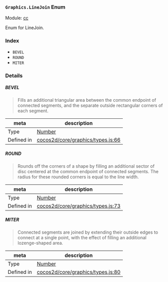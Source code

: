 ### `Graphics.LineJoin` Enum



Module: [cc](../modules/cc.md)


Enum for LineJoin.


### Index
  - `BEVEL`
  - `ROUND`
  - `MITER`

### Details


##### BEVEL

> Fills an additional triangular area between the common endpoint of connected segments, and the separate outside rectangular corners of each segment.

| meta | description |
|------|-------------|
| Type | <a href="https://developer.mozilla.org/en/JavaScript/Reference/Global_Objects/Number" class="crosslink external" target="_blank">Number</a> |
| Defined in | [cocos2d/core/graphics/types.js:66](https://github.com/cocos-creator/engine/blob/de46973d0b5edcff4f973186ce89752080cb6b7c/cocos2d/core/graphics/types.js#L66) |



##### ROUND

> Rounds off the corners of a shape by filling an additional sector of disc centered at the common endpoint of connected segments. The radius for these rounded corners is equal to the line width.

| meta | description |
|------|-------------|
| Type | <a href="https://developer.mozilla.org/en/JavaScript/Reference/Global_Objects/Number" class="crosslink external" target="_blank">Number</a> |
| Defined in | [cocos2d/core/graphics/types.js:73](https://github.com/cocos-creator/engine/blob/de46973d0b5edcff4f973186ce89752080cb6b7c/cocos2d/core/graphics/types.js#L73) |



##### MITER

> Connected segments are joined by extending their outside edges to connect at a single point, with the effect of filling an additional lozenge-shaped area.

| meta | description |
|------|-------------|
| Type | <a href="https://developer.mozilla.org/en/JavaScript/Reference/Global_Objects/Number" class="crosslink external" target="_blank">Number</a> |
| Defined in | [cocos2d/core/graphics/types.js:80](https://github.com/cocos-creator/engine/blob/de46973d0b5edcff4f973186ce89752080cb6b7c/cocos2d/core/graphics/types.js#L80) |


